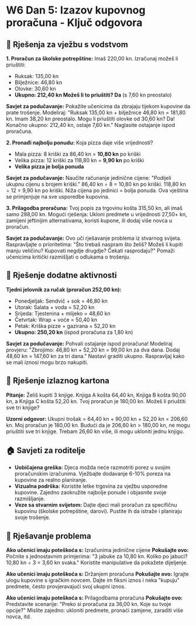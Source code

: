 # W6 Dan 5: Izazov kupovnog proračuna - Ključ odgovora

## 📝 Rješenja za vježbu s vodstvom

**1. Proračun za školske potrepštine:** Imaš 220,00 kn. Izračunaj možeš li priuštiti:
   - Ruksak: 135,00 kn
   - Bilježnice: 46,80 kn
   - Olovke: 30,60 kn
   - **Ukupno: 212,40 kn Možeš li to priuštiti? Da** (s 7,60 kn preostalo)

**Savjet za podučavanje:** Pokažite učenicima da zbrajaju tijekom kupovine da prate trošenje. Modeliraj: "Ruksak 135,00 kn + bilježnice 46,80 kn = 181,80 kn. Imam 38,20 kn preostalo. Mogu li priuštiti olovke od 30,60 kn? Da! Konačno ukupno: 212,40 kn, ostaje 7,60 kn." Naglasite ostajanje ispod proračuna.

**2. Pronađi najbolju ponudu:** Koja pizza daje više vrijednosti?
   - Mala pizza: 8 kriški za 86,40 kn = **10,80 kn** po kriški
   - Velika pizza: 12 kriški za 118,80 kn = **9,90 kn** po kriški
   - **Velika pizza je bolja ponuda**

**Savjet za podučavanje:** Naučite računanje jedinične cijene: "Podijeli ukupnu cijenu s brojem kriški." 86,40 kn ÷ 8 = 10,80 kn po kriški. 118,80 kn ÷ 12 = 9,90 kn po kriški. Niža cijena po jedinici = bolja ponuda. Ova vještina se primjenjuje na sve usporedbe kupovina.

**3. Prilagodba proračuna:** Tvoj popis za trgovinu košta 315,50 kn, ali imaš samo 288,00 kn.
   Mogući rješenja: Ukloni predmete u vrijednosti 27,50+ kn, zamijeni jeftinijim alternativama, koristi kupone, ili dodaj više novca u proračun.

**Savjet za podučavanje:** Ovo uči rješavanje problema iz stvarnog svijeta. Raspravljajte o prioritetima: "Što trebaš naspram što želiš? Možeš li kupiti manju veličinu? Kupovati negdje drugdje? Čekati rasprodaju?" Pomaži učenicima kritički razmišljati o odlukama o trošenju.

## 🚀 Rješenje dodatne aktivnosti

**Tjedni jelovnik za ručak (proračun 252,00 kn):**
- Ponedjeljak: Sendvič + sok = 46,80 kn
- Utorak: Salata + voda = 52,20 kn  
- Srijeda: Tjestenina + mlijeko = 48,60 kn
- Četvrtak: Wrap + voće = 50,40 kn
- Petak: Kriška pizze + gazirana = 52,20 kn
- **Ukupno: 250,20 kn** (ispod proračuna za 1,80 kn)

**Savjet za podučavanje:** Pohvali ostajanje ispod proračuna! Modeliraj provjeru: "Zbrojimo: 46,80 kn + 52,20 kn = 99,00 kn za dva dana. Dodaj 48,60 kn = 147,60 kn za tri dana." Nastavi graditi ukupno. Raspravljaj kako se mali iznosi mogu brzo nakupiti.

## 🎯 Rješenje izlaznog kartona

**Pitanje:** Želiš kupiti 3 knjige. Knjiga A košta 64,40 kn, Knjiga B košta 90,00 kn, a Knjiga C košta 52,20 kn. Tvoj proračun je 180,00 kn. Možeš li priuštiti sve tri knjige?

**Uzorni odgovor:** Ukupni trošak = 64,40 kn + 90,00 kn + 52,20 kn = 206,60 kn. Moj proračun je 180,00 kn. Budući da je 206,60 kn > 180,00 kn, ne mogu priuštiti sve tri knjige. Trebam 26,60 kn više, ili mogu ukloniti jednu knjigu.

## 🏠 Savjeti za roditelje

- **Uobičajena greška:** Djeca možda neće razmotriti porez u svojim proračunskim izračunima. Vježbajte dodavanje 6-10% poreza na kupovine za realno planiranje.
- **Vizualna podrška:** Koristite letke trgovina za vježbu usporedne kupovine. Zajedno zaokružite najbolje ponude i objasnite svoje razmišljanje.
- **Veze sa stvarnim svijetom:** Dajte djeci mali proračun za specifičnu kupovinu (školske potrepštine, darovi). Pustite ih da istraže i planiraju svoje trošenje.

## 🔧 Rješavanje problema

**Ako učenici imaju poteškoća s:** Izračunima jedinične cijene
**Pokušajte ovo:** Počnite s jednostavnim primjerima: "3 jabuke za 10,80 kn. Koliko po jabuci? 10,80 kn ÷ 3 = 3,60 kn svaka." Koristite manipulative da pokažete dijeljenje.

**Ako učenici imaju poteškoća s:** Držanjem proračuna
**Pokušajte ovo:** Igrajte ulogu kupovine s igračkim novcem. Dajte im fiksni iznos i neka "kupuju" predmete, često provjeravajući svoj ukupni iznos.

**Ako učenici imaju poteškoća s:** Prilagodbama proračuna
**Pokušajte ovo:** Predstavite scenarije: "Preko si proračuna za 36,00 kn. Koje su tvoje opcije?" Mislite zajedno: ukloniti predmete, pronaći zamjene, zaraditi više novca, itd.